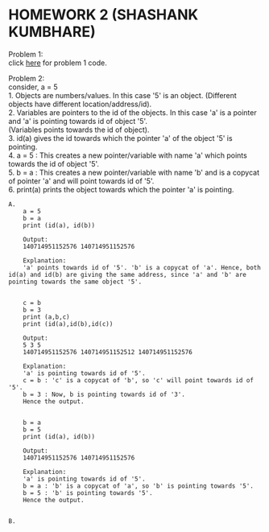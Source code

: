 # HOMEWORK 2 (SHASHANK KUMBHARE) #  

Problem 1:  
		click [here](./problem1.py) for problem 1 code.  
  
  
Problem 2:  
		consider, a = 5  
		1. Objects are numbers/values. In this case '5' is an object.
		(Different objects have different location/address/id).  
		2.	Variables are pointers to the id of the objects. In this case 'a' is a pointer and 'a' is pointing towards id of object '5'.  
		(Variables points towards the id of object).  
		3. id(a) gives the id towards which the pointer 'a' of the object '5' is pointing.    
		4. a = 5 : This creates a new pointer/variable with name 'a' which points towards the id of object '5'.  
		5. b = a : This creates a new pointer/variable with name 'b' and is a copycat of pointer 'a' and will point towards id of '5'.  
		6. print(a) prints the object towards which the pointer 'a' is pointing.  
	
	A.  		
		a = 5  
		b = a  
		print (id(a), id(b))  
		
		Output:  
		140714951152576 140714951152576   
		
		Explanation:  
		'a' points towards id of '5'. 'b' is a copycat of 'a'. Hence, both id(a) and id(b) are giving the same address, since 'a' and 'b' are pointing towards the same object '5'.  
		  
		  
		c = b  
		b = 3  
		print (a,b,c)  
		print (id(a),id(b),id(c))  
				  
		Output:  
		5 3 5  
		140714951152576 140714951152512 140714951152576  
		
		Explanation:  
		'a' is pointing towards id of '5'.  
		c = b : 'c' is a copycat of 'b', so 'c' will point towards id of '5'.   
		b = 3 : Now, b is pointing towards id of '3'.  
		Hence the output.  
		  
		  
		b = a  
		b = 5  
		print (id(a), id(b))  
				
		Output:  
		140714951152576 140714951152576  
		  
		Explanation:  
		'a' is pointing towards id of '5'.  
		b = a : 'b' is a copycat of 'a', so 'b' is pointing towards '5'.  
		b = 5 : 'b' is pointing towards '5'.  
		Hence the output.  
		  
		  
	B.  
		
		
		
		
		
		
		
		
		
		
		